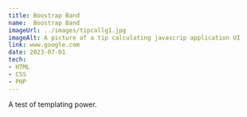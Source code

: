 ```yaml
---
title: Boostrap Band
name:  Boostrap Band
imageUrl: ../images/tipcallg1.jpg
imageAlt: A picture of a tip calculating javascrip application UI
link: www.google.com
date: 2023-07-01    
tech:
- HTML 
- CSS
- PHP
---
```

A test of templating power.